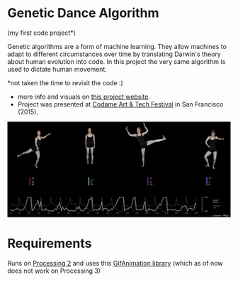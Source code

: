 # Genetic Dance Algorithm

(my first code project*)

Genetic algorithms are a form of machine learning. They allow machines to adapt to different circumstances over time by translating Darwin's theory about human evolution into code. In this project the very same algorithm is used to dictate human movement.

*not taken the time to revisit the code :)

- more info and visuals on [this project website](http://leoneckert.com/genetic-dance-algorithm/dance.html).
- Project was presented at [Codame Art & Tech Festival](http://codame.com/artists/leon-eckert) in San Francisco (2015).

![image](https://github.com/leoneckert/genetic-dance-algorithm/blob/master/program.jpg)

# Requirements
Runs on [Processing 2](https://github.com/processing/processing/releases/tag/processing-0227-2.2.1) and uses this [GifAnimation library](http://extrapixel.github.io/gif-animation/) (which as of now does not work on Processing 3)